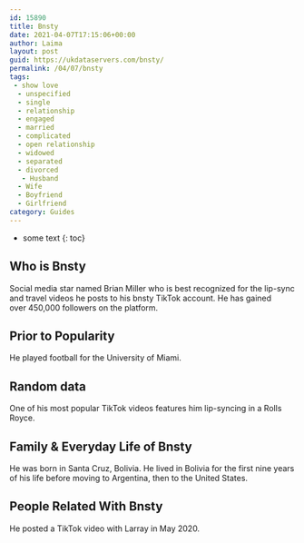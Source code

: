 ```yaml
---
id: 15890
title: Bnsty
date: 2021-04-07T17:15:06+00:00
author: Laima
layout: post
guid: https://ukdataservers.com/bnsty/
permalink: /04/07/bnsty
tags:
 - show love
  - unspecified
  - single
  - relationship
  - engaged
  - married
  - complicated
  - open relationship
  - widowed
  - separated
  - divorced
   - Husband
  - Wife
  - Boyfriend
  - Girlfriend
category: Guides
---
```


* some text
{: toc}


## Who is Bnsty
                  
                  
                  
Social media star named Brian Miller who is best recognized for the lip-sync and travel videos he posts to his bnsty TikTok account. He has gained over 450,000 followers on the platform. 
                  
              
            
              
            
                
                
                
## Prior to Popularity
                  
                  
                  
He played football for the University of Miami. 
                  
              
            
              
            
                
                
                
## Random data
                  
                  
                  
One of his most popular TikTok videos features him lip-syncing in a Rolls Royce. 
                  
              
            
              
            
                
                
                
## Family & Everyday Life of Bnsty
                  
                  
                  
He was born in Santa Cruz, Bolivia. He lived in Bolivia for the first nine years of his life before moving to Argentina, then to the United States. 
                  
              
            
              
            
                
                
                
## People Related With Bnsty
                  
                  
                  
He posted a TikTok video with Larray in May 2020. 
                  
              
            
              
            
                
              
            
              
              
            
            
              
            
          
          
          